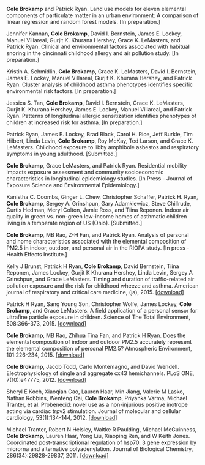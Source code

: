 **Cole Brokamp** and Patrick Ryan. Land use models for eleven elemental components of particulate matter in an urban environment: A comparison of linear regression and random forest models. [In preparation.]

Jennifer Kannan, **Cole Brokamp**, David I. Bernstein, James E. Lockey, Manuel Villareal, Gurjit K. Khurana Hershey, Grace K. LeMasters, and Patrick Ryan. Clinical and environmental factors associated with habitual snoring in the cincinnati childhood allergy and air pollution study. [In preparation.]

Kristin A. Schmidlin, **Cole Brokamp**, Grace K. LeMasters, David I. Bernstein, James E. Lockey, Manuel Villareal, Gurjit K. Khurana Hershey, and Patrick Ryan. Cluster analysis of childhood asthma phenotypes identifies specific environmental risk factors. [In preparation.]

Jessica S. Tan, **Cole Brokamp**, David I. Bernstein, Grace K. LeMasters, Gurjit K. Khurana Hershey, James E. Lockey, Manuel Villareal, and Patrick Ryan. Patterns of longitudinal allergic sensitization identifies phenotypes of children at increased risk for asthma. [In preparation.]

Patrick Ryan, James E. Lockey, Brad Black, Carol H. Rice, Jeff Burkle, Tim Hilbert, Linda Levin, **Cole Brokamp**, Roy McKay, Ted Larson, and Grace K. LeMasters. Childhood exposure to libby amphibole asbestos and respiratory symptoms in young adulthood. [Submitted.]

**Cole Brokamp**, Grace LeMasters, and Patrick Ryan. Residential mobility impacts exposure assessment and community socioeconomic characteristics in longitudinal epidemiology studies. [In Press - Journal of Exposure Science and Environmental Epidemiology.]

Kanistha C. Coombs, Ginger L. Chew, Christopher Schaffer, Patrick H. Ryan, **Cole Brokamp**, Sergey A. Grinshpun, Gary Adamkiewicz, Steve Chillrude, Curtis Hedman, Meryl Colton, Jamie Ross, and Tiina Reponen. Indoor air quality in green vs. non-green low-income homes of asthmatic children living in a temperate region of US (Ohio). [Submitted.]

**Cole Brokamp**, MB Rao, Z-H Fan, and Patrick Ryan. Analysis of personal and home characteristics associated with the elemental composition of PM2.5 in indoor, outdoor, and personal air in the RIOPA study. [In press - Health Effects Institute.]

Kelly J Brunst, Patrick H Ryan, **Cole Brokamp**, David Bernstein, Tiina Reponen, James Lockey, Gurjit K Khurana Hershey, Linda Levin, Sergey A Grinshpun, and Grace LeMasters. Timing and duration of traffic-related air pollution exposure and the risk for childhood wheeze and asthma. American journal of respiratory and critical care medicine, (ja), 2015. [[download]](https://github.com/cole-brokamp/cole-brokamp.github.io/raw/master/publications/rccm%252E201407-1314oc.pdf)

Patrick H Ryan, Sang Young Son, Christopher Wolfe, James Lockey, **Cole Brokamp**, and Grace LeMasters. A field application of a personal sensor for ultrafine particle exposure in children. Science of The Total Environment, 508:366-373, 2015. [[download]](https://github.com/cole-brokamp/cole-brokamp.github.io/raw/master/publications/1-s2.0-S0048969714016556-main.pdf)

**Cole Brokamp**, MB Rao, Zhihua Tina Fan, and Patrick H Ryan. Does the elemental composition of indoor and outdoor PM2.5 accurately represent the elemental composition of personal PM2.5? Atmospheric Environment, 101:226-234, 2015. [[download]](https://github.com/cole-brokamp/cole-brokamp.github.io/raw/master/publications/1-s2.0-S1352231014008814-main.pdf)

**Cole Brokamp**, Jacob Todd, Carlo Montemagno, and David Wendell. Electrophysiology of single and aggregate cx43 hemichannels. PLoS ONE, 7(10):e47775, 2012. [[download]](https://github.com/cole-brokamp/cole-brokamp.github.io/raw/master/publications/journal.pone.0047775.pdf)

Sheryl E Koch, Xiaoqian Gao, Lauren Haar, Min Jiang, Valerie M Lasko, Nathan Robbins, Wenfeng Cai, **Cole Brokamp**, Priyanka Varma, Michael Tranter, et al. Probenecid: novel use as a non-injurious positive inotrope acting via cardiac trpv2 stimulation. Journal of molecular and cellular cardiology, 53(1):134-144, 2012. [[download]](https://github.com/cole-brokamp/cole-brokamp.github.io/raw/master/publications/nihms-373871.pdf)

Michael Tranter, Robert N Helsley, Waltke R Paulding, Michael McGuinness, **Cole Brokamp**, Lauren Haar, Yong Liu, Xiaoping Ren, and W Keith Jones. Coordinated post-transcriptional regulation of hsp70. 3 gene expression by microrna and alternative polyadenylation. Journal of Biological Chemistry, 286(34):29828-29837, 2011. [[download]](https://github.com/cole-brokamp/cole-brokamp.github.io/raw/master/publications/J.%20Biol.%20Chem.-2011-Tranter-29828-37.pdf)
